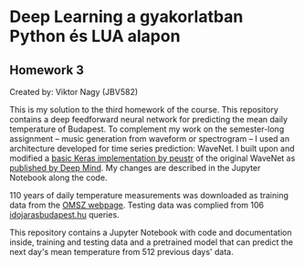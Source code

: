 # Deep Learning a gyakorlatban Python és LUA alapon
## Homework 3

Created by: Viktor Nagy (JBV582)

This is my solution to the third homework of the course. This repository contains a deep feedforward neural network for predicting the mean daily temperature of Budapest. To complement my work on the semester-long assignment – music generation from waveform or spectrogram – I used an architecture developed for time series prediction: WaveNet. I built upon and modified a [basic Keras implementation by peustr](https://github.com/peustr/wavenet) of the original WaveNet as [published by Deep Mind](https://arxiv.org/pdf/1609.03499.pdf). My changes are described in the Jupyter Notebook along the code. 

110 years of daily temperature measurements was downloaded as training data from the [OMSZ webpage](https://www.met.hu/eghajlat/magyarorszag_eghajlata/eghajlati_adatsorok/Budapest/adatok/napi_adatok/index.php). Testing data was complied from 106 [idojarasbudapest.hu](http://idojarasbudapest.hu/archivalt-idojaras) queries.

This repository contains a Jupyter Notebook with code and documentation inside, training and testing data and a pretrained model that can predict the next day's mean temperature from 512 previous days' data.
